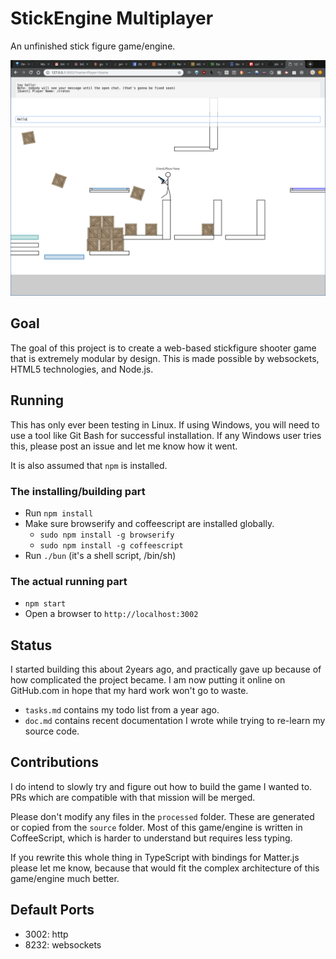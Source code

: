 # StickEngine Multiplayer
An unfinished stick figure game/engine.

![Screenshot](/screenshots/1.png?raw=true)

## Goal
The goal of this project is to create a web-based stickfigure shooter game
that is extremely modular by design. This is made possible by websockets,
HTML5 technologies, and Node.js.

## Running
This has only ever been testing in Linux. If using Windows, you will need to use
a tool like Git Bash for successful installation. If any Windows user tries
this, please post an issue and let me know how it went.

It is also assumed that `npm` is installed.

### The installing/building part
- Run `npm install`
- Make sure browserify and coffeescript are installed globally.
  - `sudo npm install -g browserify`
  - `sudo npm install -g coffeescript`
- Run `./bun` (it's a shell script, /bin/sh)

### The actual running part
- `npm start`
- Open a browser to `http://localhost:3002`

## Status
I started building this about 2years ago, and practically gave up because of how
complicated the project became. I am now putting it online on GitHub.com in hope
that my hard work won't go to waste.

- `tasks.md` contains my todo list from a year ago.
- `doc.md` contains recent documentation I wrote while trying to
           re-learn my source code.

## Contributions
I do intend to slowly try and figure out how to build the game I wanted to. PRs
which are compatible with that mission will be merged.

Please don't modify any files in the `processed` folder. These are generated or
copied from the `source` folder. Most of this game/engine is written in
CoffeeScript, which is harder to understand but requires less typing.

If you rewrite this whole thing in TypeScript with bindings for Matter.js please
let me know, because that would fit the complex architecture of this game/engine
much better.

## Default Ports
- 3002: http
- 8232: websockets
